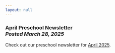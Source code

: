 ```yaml
---
layout: null
---
```


<h3 class="ui header">
  April Preschool Newsletter
  <div class="sub header">
    <i>Posted March 28, 2025</i>
  </div>
</h3>

Check out our preschool newsletter for
<a href="{{ site.baseurl }}/assets/newsletters/2024-2025/COH_April_2025_Newsletter.pdf">April 2025</a>.
